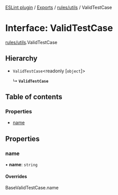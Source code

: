 [ESLint plugin](../index.md) / [Exports](../modules.md) / [rules/utils](../modules/rules_utils.md) / ValidTestCase

# Interface: ValidTestCase

[rules/utils](../modules/rules_utils.md).ValidTestCase

## Hierarchy

- `ValidTestCase`<readonly [`object`]\>

  ↳ **`ValidTestCase`**

## Table of contents

### Properties

- [name](rules_utils.ValidTestCase.md#name)

## Properties

### name

• **name**: `string`

#### Overrides

BaseValidTestCase.name

